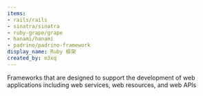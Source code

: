 ```yaml
---
items:
- rails/rails
- sinatra/sinatra
- ruby-grape/grape
- hanami/hanami
- padrino/padrino-framework
display_name: Ruby 框架
created_by: m3xq
---
```

Frameworks that are designed to support the development of web applications including web services, web resources, and web APIs